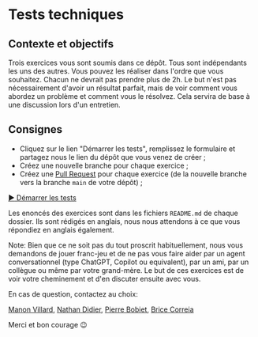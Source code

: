 # Tests techniques

## Contexte et objectifs

Trois exercices vous sont soumis dans ce dépôt. Tous sont indépendants les uns des autres. Vous pouvez les réaliser dans l'ordre que vous souhaitez.
Chacun ne devrait pas prendre plus de 2h. Le but n'est pas nécessairement d'avoir un résultat parfait, mais de voir comment vous abordez un problème et comment vous le résolvez. Cela servira de base à une discussion lors d'un entretien.

## Consignes

- Cliquez sur le lien "Démarrer les tests", remplissez le formulaire et partagez nous le lien du dépôt que vous venez de créer ;
- Créez une nouvelle branche pour chaque exercice ;
- Créez une [Pull Request](https://docs.github.com/en/pull-requests/collaborating-with-pull-requests/proposing-changes-to-your-work-with-pull-requests/creating-a-pull-request) pour chaque exercice (de la nouvelle branche vers la branche `main` de votre dépôt) ;

[:arrow_forward: Démarrer les tests](https://github.com/new?template_owner=knplabs&template_name=Tests_Alternants&owner=%40me&name=tests-techniques-knplabs&description=Mes+tests+techniques&visibility=public)

Les enoncés des exercices sont dans les fichiers `README.md` de chaque dossier. Ils sont rédigés en anglais, nous nous attendons à ce que vous répondiez en anglais également.

Note: Bien que ce ne soit pas du tout proscrit habituellement, nous vous demandons de jouer franc-jeu et de ne pas vous faire aider par un agent conversationnel (type ChatGPT, Copilot ou equivalent), par un ami, par un collègue ou même par votre grand-mère. Le but de ces exercices est de voir votre cheminement et d'en discuter ensuite avec vous.

En cas de question, contactez au choix:

[Manon Villard](mailto:manon.villard@knplabs.com),
[Nathan Didier](mailto:nathan.didier@knplabs.com),
[Pierre Bobiet](mailto:pierre.bobiet@knplabs.com),
[Brice Correia](mailto:brice.correia@knplabs.com)

Merci et bon courage 😉
